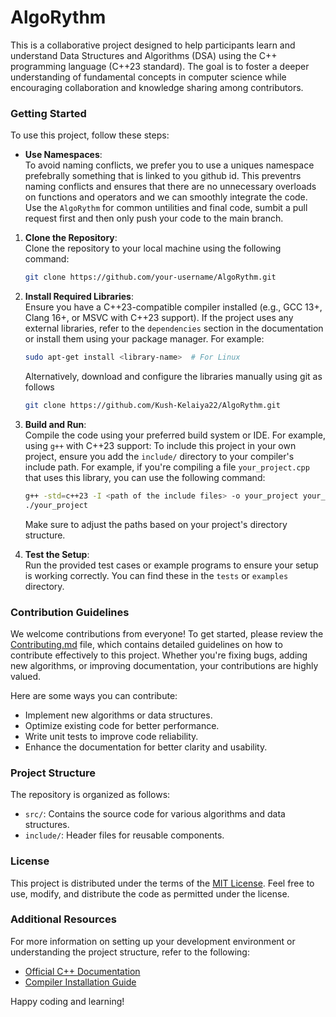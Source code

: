 # AlgoRythm
This is a collaborative project designed to help participants learn and understand Data Structures and Algorithms (DSA) using the C++ programming language (C++23 standard). The goal is to foster a deeper understanding of fundamental concepts in computer science while encouraging collaboration and knowledge sharing among contributors.

### Getting Started
To use this project, follow these steps:
- **Use Namespaces**:  
	To avoid naming conflicts, we prefer you to use a uniques namespace prefebrally something that is linked to you github id. This preventrs naming conflicts and ensures that there are no unnecessary overloads on functions and operators and we can smoothly integrate the code. Use the `AlgoRythm` for common untilities and final code, sumbit a pull request first and then only push your code to the main branch.
1. **Clone the Repository**:  
	Clone the repository to your local machine using the following command:
	```bash
	git clone https://github.com/your-username/AlgoRythm.git
	```

2. **Install Required Libraries**:  
	Ensure you have a C++23-compatible compiler installed (e.g., GCC 13+, Clang 16+, or MSVC with C++23 support). If the project uses any external libraries, refer to the `dependencies` section in the documentation or install them using your package manager. For example:
	```bash
	sudo apt-get install <library-name>  # For Linux
	```
	Alternatively, download and configure the libraries manually using git as follows
	```bash
	git clone https://github.com/Kush-Kelaiya22/AlgoRythm.git
	```

3. **Build and Run**:  
	Compile the code using your preferred build system or IDE. For example, using `g++` with C++23 support:
	To include this project in your own project, ensure you add the `include/` directory to your compiler's include path. For example, if you're compiling a file `your_project.cpp` that uses this library, you can use the following command:

	```bash
	g++ -std=c++23 -I <path of the include files> -o your_project your_project.cpp
	./your_project
	```
	Make sure to adjust the paths based on your project's directory structure.

4. **Test the Setup**:  
	Run the provided test cases or example programs to ensure your setup is working correctly. You can find these in the `tests` or `examples` directory.

### Contribution Guidelines
We welcome contributions from everyone! To get started, please review the [Contributing.md](Contributing.md) file, which contains detailed guidelines on how to contribute effectively to this project. Whether you're fixing bugs, adding new algorithms, or improving documentation, your contributions are highly valued.

Here are some ways you can contribute:
- Implement new algorithms or data structures.
- Optimize existing code for better performance.
- Write unit tests to improve code reliability.
- Enhance the documentation for better clarity and usability.

### Project Structure
The repository is organized as follows:
- `src/`: Contains the source code for various algorithms and data structures.
- `include/`: Header files for reusable components.

### License
This project is distributed under the terms of the [MIT License](LICENSE). Feel free to use, modify, and distribute the code as permitted under the license.

### Additional Resources
For more information on setting up your development environment or understanding the project structure, refer to the following:
- [Official C++ Documentation](https://en.cppreference.com/)
- [Compiler Installation Guide](https://gcc.gnu.org/install/)

Happy coding and learning!
